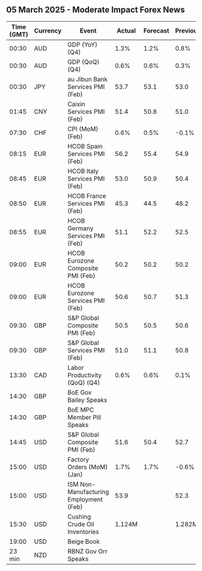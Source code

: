 ## 05 March 2025 - Moderate Impact Forex News

| Time (GMT) | Currency | Event | Actual | Forecast | Previous |
|------|----------|-------|--------|----------|----------|
| 00:30 | AUD | GDP (YoY) (Q4) | 1.3% | 1.2% | 0.8% |
| 00:30 | AUD | GDP (QoQ) (Q4) | 0.6% | 0.6% | 0.3% |
| 00:30 | JPY | au Jibun Bank Services PMI (Feb) | 53.7 | 53.1 | 53.0 |
| 01:45 | CNY | Caixin Services PMI (Feb) | 51.4 | 50.8 | 51.0 |
| 07:30 | CHF | CPI (MoM) (Feb) | 0.6% | 0.5% | -0.1% |
| 08:15 | EUR | HCOB Spain Services PMI (Feb) | 56.2 | 55.4 | 54.9 |
| 08:45 | EUR | HCOB Italy Services PMI (Feb) | 53.0 | 50.9 | 50.4 |
| 08:50 | EUR | HCOB France Services PMI (Feb) | 45.3 | 44.5 | 48.2 |
| 08:55 | EUR | HCOB Germany Services PMI (Feb) | 51.1 | 52.2 | 52.5 |
| 09:00 | EUR | HCOB Eurozone Composite PMI (Feb) | 50.2 | 50.2 | 50.2 |
| 09:00 | EUR | HCOB Eurozone Services PMI (Feb) | 50.6 | 50.7 | 51.3 |
| 09:30 | GBP | S&P Global Composite PMI (Feb) | 50.5 | 50.5 | 50.6 |
| 09:30 | GBP | S&P Global Services PMI (Feb) | 51.0 | 51.1 | 50.8 |
| 13:30 | CAD | Labor Productivity (QoQ) (Q4) | 0.6% | 0.6% | 0.1% |
| 14:30 | GBP | BoE Gov Bailey Speaks |  |  |  |
| 14:30 | GBP | BoE MPC Member Pill Speaks |  |  |  |
| 14:45 | USD | S&P Global Composite PMI (Feb) | 51.6 | 50.4 | 52.7 |
| 15:00 | USD | Factory Orders (MoM) (Jan) | 1.7% | 1.7% | -0.6% |
| 15:00 | USD | ISM Non-Manufacturing Employment (Feb) | 53.9 |  | 52.3 |
| 15:30 | USD | Cushing Crude Oil Inventories | 1.124M |  | 1.282M |
| 19:00 | USD | Beige Book |  |  |  |
| 23 min | NZD | RBNZ Gov Orr Speaks |  |  |  |
